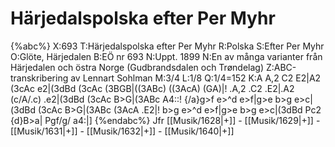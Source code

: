 # Härjedalspolska efter Per Myhr

{%abc%}
X:693
T:Härjedalspolska efter Per Myhr
R:Polska
S:Efter Per Myhr
O:Glöte, Härjedalen
B:EÖ nr 693
N:Uppt. 1899
N:En av många varianter från Härjedalen och östra Norge (Gudbrandsdalen och Trøndelag)
Z:ABC-transkribering av Lennart Sohlman
M:3/4
L:1/8
Q:1/4=152
K:A
A,2 C2 E2|A2 (3cAc e2|(3dBd (3cAc (3BGB|((3ABc) ((3AcA) (GA)|!
.A,2 .C2 .E2|.A2 (c/A/.c) .e2|(3dBd (3cAc B>G|(3ABc A4::!
{/a}g>f e>^d e>f|g>e b>g e>c|(3dBd (3cAc B>G|(3ABc (3AcA .E2|!
b>g e>^d e>f|g>e b>g e>c|(3dBd Pc2 {d}B>a| Pgf/g/ a4:|]
{%endabc%}
Jfr [[Musik/1628|+]] - [[Musik/1629|+]] - [[Musik/1631|+]] - [[Musik/1632|+]] - [[Musik/1640|+]]

